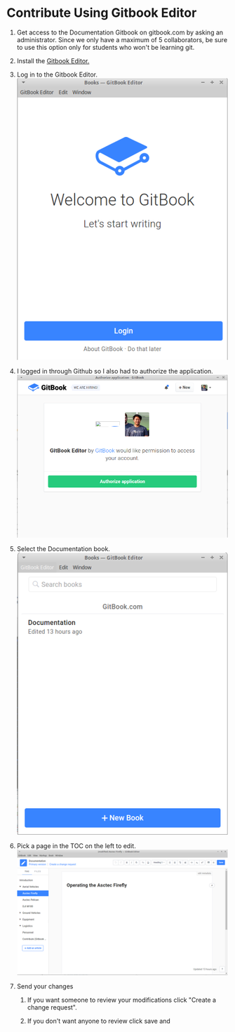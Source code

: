 # Contribute Using Gitbook Editor

1. Get access to the Documentation Gitbook on gitbook.com by asking an administrator. Since we only have a maximum of 5 collaborators, be sure to use this option only for students who won't be learning git.
2. Install the [Gitbook Editor.](https://www.gitbook.com/editor)
3. Log in to the Gitbook Editor.
   ![](/assets/gitbook-login.png)
4. I logged in through Github so I also had to authorize the application.  
   ![](/assets/gitbook-authorize.png)

5. Select the Documentation book.  
   ![](/assets/gitbook-book.png)

6. Pick a page in the TOC on the left to edit.![](/assets/gitbook-edit.png)

7. Send your changes

   1. If you want someone to review your modifications click "Create a change request". 

   2. If you don't want anyone to review click save and   



